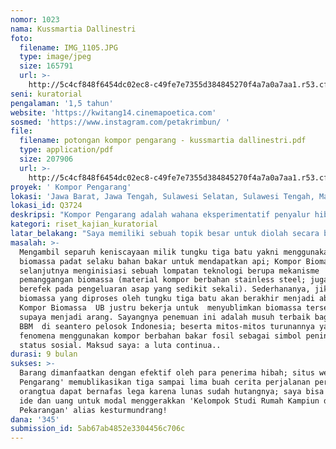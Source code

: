 ```yaml
---
nomor: 1023
nama: Kussmartia Dallinestri
foto:
  filename: IMG_1105.JPG
  type: image/jpeg
  size: 165791
  url: >-
    http://5c4cf848f6454dc02ec8-c49fe7e7355d384845270f4a7a0a7aa1.r53.cf2.rackcdn.com/f313db97-ae79-4e31-8fac-f6e93ad7cd96/IMG_1105.JPG
seni: kuratorial
pengalaman: '1,5 tahun'
website: 'https://kwitang14.cinemapoetica.com'
sosmed: 'https://www.instagram.com/petakrimbun/ '
file:
  filename: potongan kompor pengarang - kussmartia dallinestri.pdf
  type: application/pdf
  size: 207906
  url: >-
    http://5c4cf848f6454dc02ec8-c49fe7e7355d384845270f4a7a0a7aa1.r53.cf2.rackcdn.com/7c62a823-c2c9-4e25-ac28-3f5c49a13491/potongan%20kompor%20pengarang%20-%20kussmartia%20dallinestri.pdf
proyek: ' Kompor Pengarang'
lokasi: 'Jawa Barat, Jawa Tengah, Sulawesi Selatan, Sulawesi Tengah, Maluku dst.'
lokasi_id: Q3724
deskripsi: "Kompor Pengarang adalah wahana eksperimentatif penyalur hibah dua ratus buah  'Kompor Biomassa UB' karya Muhammad Nurhuda. Akan melakukan perjalanan darat dan udara untuk mengantarkan kompor tersebut ke berbagai komunitas di Indonesia  yang siap diajak berjabat erat; seluruh cerita perjalanan nantinya bakal dipublikasikan melalui situs web  'Kompor Pengarang'. \r\n\r\n\r\n\r\n\r\n\r\n\r\n"
kategori: riset_kajian_kuratorial
latar_belakang: "Saya memiliki sebuah topik besar untuk diolah secara bertahap. Mengenai entitas ruang bernama rumah  sebagai wahana  pemanfaatan pengetahuan atas  agrikultur, teknologi ramah lingkungan, kajian film dan produksi video game. Kebetulan rumah orangtua saya sangat sesuai menjadi tempat untuk memulai eksperimen tersebut; saya bahkan sudah menyiapkan wahana untuk seluruh eksperimen jangka panjang ini dengan nama \"Kelompok Studi Rumah Kampiun dan Pekarangan\" alias kesturmundrang. Namun sebelum memulai tahap itu, ada baiknya saya perlu (harus!) membantu usaha orangtua saya terlebih dahulu. Di rumah  kami  terdapat 197 buah Kompor Biomassa UB yang menganggur akibat peristiwa setahun lalu yang salah perhitungan di lapangan. Saya ingin membantu orangtua saya lekas melunasi hutang kepada Muhammad Nurhuda dan yang lebih penting, melihat kompor tersebut betul-betul dimanfaatkan oleh banyak orang. \r\n  "
masalah: >-
  Mengambil separuh keniscayaan milik tungku tiga batu yakni menggunakan
  biomassa padat selaku bahan bakar untuk mendapatkan api; Kompor Biomassa UB
  selanjutnya menginisiasi sebuah lompatan teknologi berupa mekanisme
  pemanggangan biomassa (material kompor berbahan stainless steel; juga nantinya
  berefek pada pengeluaran asap yang sedikit sekali). Sederhananya, jika
  biomassa yang diproses oleh tungku tiga batu akan berakhir menjadi abu, maka
  Kompor Biomassa  UB justru bekerja untuk  menyublimkan biomassa tersebut
  supaya menjadi arang. Sayangnya penemuan ini adalah musuh terbaik bagi mafia
  BBM  di seantero pelosok Indonesia; beserta mitos-mitos turunannya yaitu
  fenomena menggunakan kompor berbahan bakar fosil sebagai simbol peningkatan
  status sosial. Maksud saya: a luta continua..
durasi: 9 bulan
sukses: >-
  Barang dimanfaatkan dengan efektif oleh para penerima hibah; situs web 'Kompor
  Pengarang' memublikasikan tiga sampai lima buah cerita perjalanan per bulan;
  orangtua dapat bernafas lega karena lunas sudah hutangnya; saya bisa menabung
  ide dan uang untuk modal menggerakkan 'Kelompok Studi Rumah Kampiun dan
  Pekarangan' alias kesturmundrang!
dana: '345'
submission_id: 5ab67ab4852e3304456c706c
---
```

